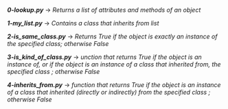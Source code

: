 ***0-lookup.py*** -> *Returns a list of attributes and methods of an object*

***1-my_list.py*** -> *Contains a class that inherits from list*

***2-is_same_class.py*** -> *Returns True if the object is exactly an instance of the specified class; otherwise False*

***3-is_kind_of_class.py*** -> *unction that returns True if the object is an instance of, or if the object is an instance of a class that inherited from, the specified class ; otherwise False*

***4-inherits_from.py*** -> *function that returns True if the object is an instance of a class that inherited (directly or indirectly) from the specified class ; otherwise False*
